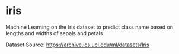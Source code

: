 # iris
Machine Learning on the Iris dataset to predict class name based on lengths and widths of sepals and petals


Dataset Source:
https://archive.ics.uci.edu/ml/datasets/Iris
